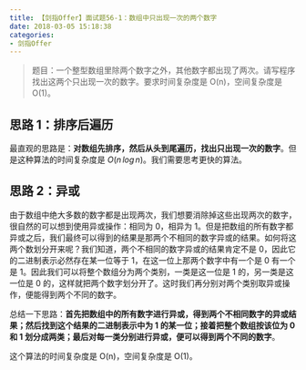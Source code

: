 ```yaml
---
title: 【剑指Offer】面试题56-1：数组中只出现一次的两个数字
date: 2018-03-05 15:18:38
categories:
- 剑指Offer
---
```


> 题目：一个整型数组里除两个数字之外，其他数字都出现了两次。请写程序找出这两个只出现一次的数字。要求时间复杂度是 O(n)，空间复杂度是 O(1)。

## 思路 1：排序后遍历

最直观的思路是：**对数组先排序，然后从头到尾遍历，找出只出现一次的数字**。但是这种算法的时间复杂度是 $O(n\,log\,n)$。我们需要思考更快的算法。

## 思路 2：异或

由于数组中绝大多数的数字都是出现两次，我们想要消除掉这些出现两次的数字，很自然的可以想到使用异或操作：相同为 0，相异为 1。但是把数组的所有数字都异或之后，我们最终可以得到的结果是那两个不相同的数字异或的结果。如何将这两个数划分开来呢？我们知道，两个不相同的数字异或的结果肯定不是 0，因此它的二进制表示必然存在某一位等于 1，在这一位上那两个数字中有一个是 0 有一个是 1。因此我们可以将整个数组分为两个类别，一类是这一位是 1 的，另一类是这一位是 0 的，这样就把两个数字划分开了。这时我们再分别对两个类别取异或操作，便能得到两个不同的数字。

总结一下思路：**首先把数组中的所有数字进行异或，得到两个不相同数字的异或结果；然后找到这个结果的二进制表示中为 1 的某一位；接着把整个数组按该位为 0 和 1 划分成两类；最后对每一类分别进行异或，便可以得到两个不同的数字**。

这个算法的时间复杂度是 O(n)，空间复杂度是 O(1)。